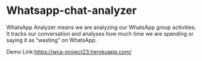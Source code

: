 # Whatsapp-chat-analyzer
WhatsApp Analyzer means we are analyzing our WhatsApp group activities. It tracks our conversation and analyses how much time we are spending or saying it as “wasting” on WhatsApp. 

Demo Link:https://wca-project23.herokuapp.com/
